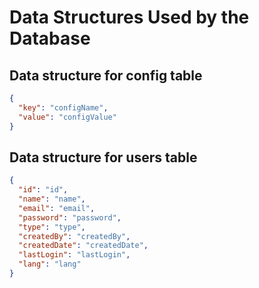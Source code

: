 # Data Structures Used by the Database

## Data structure for config table

```json
{
  "key": "configName",
  "value": "configValue"
}
```

## Data structure for users table

```json
{
  "id": "id",
  "name": "name",
  "email": "email",
  "password": "password",
  "type": "type",
  "createdBy": "createdBy",
  "createdDate": "createdDate",
  "lastLogin": "lastLogin",
  "lang": "lang"
}
```
